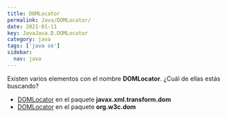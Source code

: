 ```yaml
---
title: DOMLocator
permalink: Java/DOMLocator/
date: 2021-01-11
key: JavaJava.D.DOMLocator
category: java
tags: ['java se']
sidebar: 
  nav: java
---
```


Existen varios elementos con el nombre **DOMLocator**. ¿Cuál de ellas estás buscando?
<ul>
<li><a href="/Java/DOMLocator-javax-xml-transform-dom/">DOMLocator</a> en el paquete <strong>javax.xml.transform.dom</strong></li>
<li><a href="/Java/DOMLocator-org-w3c-dom/">DOMLocator</a> en el paquete <strong>org.w3c.dom</strong></li>
<ul>
